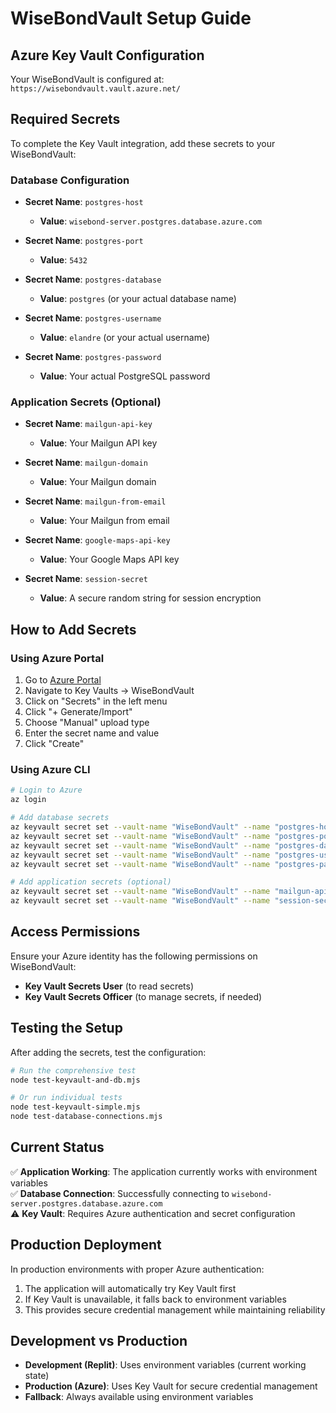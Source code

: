 # WiseBondVault Setup Guide

## Azure Key Vault Configuration

Your WiseBondVault is configured at: `https://wisebondvault.vault.azure.net/`

## Required Secrets

To complete the Key Vault integration, add these secrets to your WiseBondVault:

### Database Configuration
- **Secret Name**: `postgres-host`
  - **Value**: `wisebond-server.postgres.database.azure.com`

- **Secret Name**: `postgres-port` 
  - **Value**: `5432`

- **Secret Name**: `postgres-database`
  - **Value**: `postgres` (or your actual database name)

- **Secret Name**: `postgres-username`
  - **Value**: `elandre` (or your actual username)

- **Secret Name**: `postgres-password`
  - **Value**: Your actual PostgreSQL password

### Application Secrets (Optional)
- **Secret Name**: `mailgun-api-key`
  - **Value**: Your Mailgun API key

- **Secret Name**: `mailgun-domain`
  - **Value**: Your Mailgun domain

- **Secret Name**: `mailgun-from-email`
  - **Value**: Your Mailgun from email

- **Secret Name**: `google-maps-api-key`
  - **Value**: Your Google Maps API key

- **Secret Name**: `session-secret`
  - **Value**: A secure random string for session encryption

## How to Add Secrets

### Using Azure Portal
1. Go to [Azure Portal](https://portal.azure.com)
2. Navigate to Key Vaults → WiseBondVault
3. Click on "Secrets" in the left menu
4. Click "+ Generate/Import"
5. Choose "Manual" upload type
6. Enter the secret name and value
7. Click "Create"

### Using Azure CLI
```bash
# Login to Azure
az login

# Add database secrets
az keyvault secret set --vault-name "WiseBondVault" --name "postgres-host" --value "wisebond-server.postgres.database.azure.com"
az keyvault secret set --vault-name "WiseBondVault" --name "postgres-port" --value "5432"
az keyvault secret set --vault-name "WiseBondVault" --name "postgres-database" --value "postgres"
az keyvault secret set --vault-name "WiseBondVault" --name "postgres-username" --value "elandre"
az keyvault secret set --vault-name "WiseBondVault" --name "postgres-password" --value "YOUR_PASSWORD_HERE"

# Add application secrets (optional)
az keyvault secret set --vault-name "WiseBondVault" --name "mailgun-api-key" --value "YOUR_MAILGUN_KEY"
az keyvault secret set --vault-name "WiseBondVault" --name "session-secret" --value "YOUR_SESSION_SECRET"
```

## Access Permissions

Ensure your Azure identity has the following permissions on WiseBondVault:
- **Key Vault Secrets User** (to read secrets)
- **Key Vault Secrets Officer** (to manage secrets, if needed)

## Testing the Setup

After adding the secrets, test the configuration:

```bash
# Run the comprehensive test
node test-keyvault-and-db.mjs

# Or run individual tests
node test-keyvault-simple.mjs
node test-database-connections.mjs
```

## Current Status

✅ **Application Working**: The application currently works with environment variables  
✅ **Database Connection**: Successfully connecting to `wisebond-server.postgres.database.azure.com`  
⚠️ **Key Vault**: Requires Azure authentication and secret configuration  

## Production Deployment

In production environments with proper Azure authentication:
1. The application will automatically try Key Vault first
2. If Key Vault is unavailable, it falls back to environment variables
3. This provides secure credential management while maintaining reliability

## Development vs Production

- **Development (Replit)**: Uses environment variables (current working state)
- **Production (Azure)**: Uses Key Vault for secure credential management
- **Fallback**: Always available using environment variables